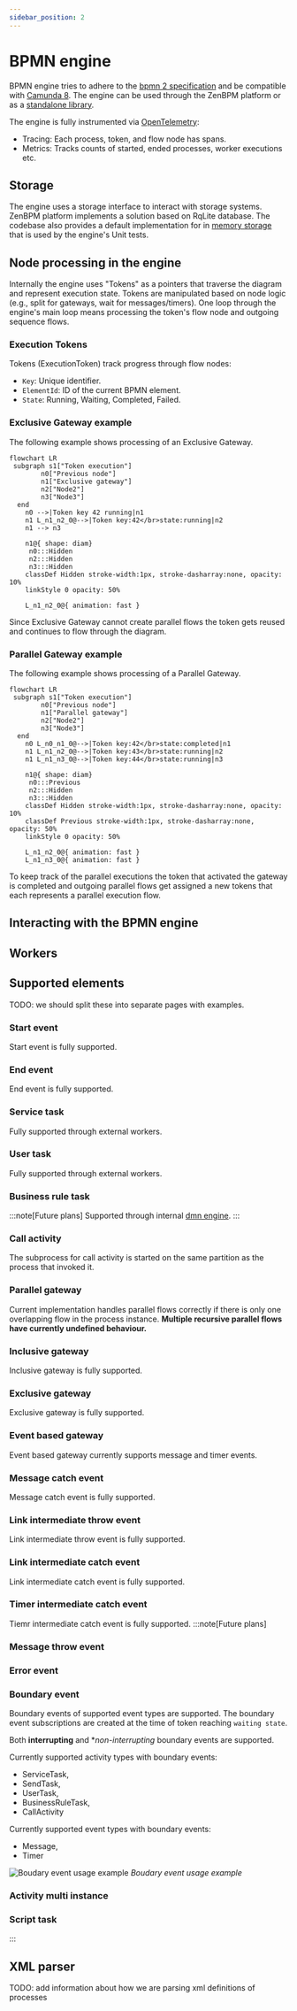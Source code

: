 ```yaml
---
sidebar_position: 2
---
```


# BPMN engine

BPMN engine tries to adhere to the [bpmn 2 specification](https://www.omg.org/spec/BPMN/2.0.2/PDF) and be compatible with [Camunda 8](https://docs.camunda.io/).
The engine can be used through the ZenBPM platform or as a [standalone library](https://pkg.go.dev/github.com/pbinitiative/zenbpm/pkg/bpmn).

The engine is fully instrumented via [OpenTelemetry](https://opentelemetry.io/):

- Tracing: Each process, token, and flow node has spans.
- Metrics: Tracks counts of started, ended processes, worker executions etc.

## Storage

The engine uses a storage interface to interact with storage systems. ZenBPM platform implements a solution based on RqLite database. The codebase also provides a default implementation for in [memory storage](https://pkg.go.dev/github.com/pbinitiative/zenbpm/pkg/storage/inmemory) that is used by the engine's Unit tests.

## Node processing in the engine

Internally the engine uses "Tokens" as a pointers that traverse the diagram and represent execution state.
Tokens are manipulated based on node logic (e.g., split for gateways, wait for messages/timers).
One loop through the engine's main loop means processing the token's flow node and outgoing sequence flows.

### Execution Tokens

Tokens (ExecutionToken) track progress through flow nodes:

- `Key`: Unique identifier.
- `ElementId`: ID of the current BPMN element.
- `State`: Running, Waiting, Completed, Failed.

### Exclusive Gateway example

The following example shows processing of an Exclusive Gateway.

```mermaid
flowchart LR
 subgraph s1["Token execution"]
        n0["Previous node"]
        n1["Exclusive gateway"]
        n2["Node2"]
        n3["Node3"]
  end
    n0 -->|Token key 42 running|n1
    n1 L_n1_n2_0@-->|Token key:42</br>state:running|n2
    n1 --> n3

    n1@{ shape: diam}
     n0:::Hidden
     n2:::Hidden
     n3:::Hidden
    classDef Hidden stroke-width:1px, stroke-dasharray:none, opacity: 10%
    linkStyle 0 opacity: 50%

    L_n1_n2_0@{ animation: fast }
```

Since Exclusive Gateway cannot create parallel flows the token gets reused and continues to flow through the diagram.

### Parallel Gateway example

The following example shows processing of a Parallel Gateway.

```mermaid
flowchart LR
 subgraph s1["Token execution"]
        n0["Previous node"]
        n1["Parallel gateway"]
        n2["Node2"]
        n3["Node3"]
  end
    n0 L_n0_n1_0@-->|Token key:42</br>state:completed|n1
    n1 L_n1_n2_0@-->|Token key:43</br>state:running|n2
    n1 L_n1_n3_0@-->|Token key:44</br>state:running|n3

    n1@{ shape: diam}
     n0:::Previous
     n2:::Hidden
     n3:::Hidden
    classDef Hidden stroke-width:1px, stroke-dasharray:none, opacity: 10%
    classDef Previous stroke-width:1px, stroke-dasharray:none, opacity: 50%
    linkStyle 0 opacity: 50%

    L_n1_n2_0@{ animation: fast }
    L_n1_n3_0@{ animation: fast }
```

To keep track of the parallel executions the token that activated the gateway is completed and outgoing parallel flows get assigned a new tokens that each represents a parallel execution flow.

## Interacting with the BPMN engine

## Workers

## Supported elements

TODO: we should split these into separate pages with examples.

### Start event

Start event is fully supported.

### End event

End event is fully supported.

### Service task

Fully supported through external workers.

### User task

Fully supported through external workers.

### Business rule task

:::note[Future plans]
Supported through internal [dmn engine](/reference/dmn-engine).
:::

### Call activity

The subprocess for call activity is started on the same partition as the process that invoked it.

### Parallel gateway

Current implementation handles parallel flows correctly if there is only one overlapping flow in the process instance. **Multiple recursive parallel flows have currently undefined behaviour.**

### Inclusive gateway

Inclusive gateway is fully supported.

### Exclusive gateway

Exclusive gateway is fully supported.

### Event based gateway

Event based gateway currently supports message and timer events.

### Message catch event

Message catch event is fully supported.

### Link intermediate throw event

Link intermediate throw event is fully supported.

### Link intermediate catch event

Link intermediate catch event is fully supported.

### Timer intermediate catch event

Tiemr intermediate catch event is fully supported.
:::note[Future plans]

### Message throw event

### Error event

### Boundary event

Boundary events of supported event types are supported. The boundary event subscriptions are created at the time of token reaching `waiting state`.

Both **interrupting** and \*_non-interrupting_ boundary events are supported.

Currently supported activity types with boundary events:

- ServiceTask,
- SendTask,
- UserTask,
- BusinessRuleTask,
- CallActivity

Currently supported event types with boundary events:

- Message,
- Timer

![Boudary event usage example](./assets/bpmn/boundary_events.png)
_Boudary event usage example_

### Activity multi instance

### Script task

:::

## XML parser

TODO: add information about how we are parsing xml definitions of processes
